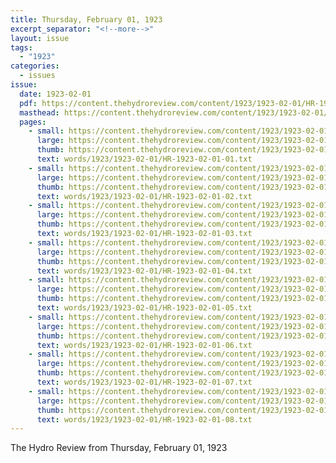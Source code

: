 ```yaml
---
title: Thursday, February 01, 1923
excerpt_separator: "<!--more-->"
layout: issue
tags:
  - "1923"
categories:
  - issues
issue:
  date: 1923-02-01
  pdf: https://content.thehydroreview.com/content/1923/1923-02-01/HR-1923-02-01.pdf
  masthead: https://content.thehydroreview.com/content/1923/1923-02-01/masthead/HR-1923-02-01.jpg
  pages:
    - small: https://content.thehydroreview.com/content/1923/1923-02-01/small/HR-1923-02-01-01.jpg
      large: https://content.thehydroreview.com/content/1923/1923-02-01/large/HR-1923-02-01-01.jpg
      thumb: https://content.thehydroreview.com/content/1923/1923-02-01/thumbnails/HR-1923-02-01-01.jpg
      text: words/1923/1923-02-01/HR-1923-02-01-01.txt
    - small: https://content.thehydroreview.com/content/1923/1923-02-01/small/HR-1923-02-01-02.jpg
      large: https://content.thehydroreview.com/content/1923/1923-02-01/large/HR-1923-02-01-02.jpg
      thumb: https://content.thehydroreview.com/content/1923/1923-02-01/thumbnails/HR-1923-02-01-02.jpg
      text: words/1923/1923-02-01/HR-1923-02-01-02.txt
    - small: https://content.thehydroreview.com/content/1923/1923-02-01/small/HR-1923-02-01-03.jpg
      large: https://content.thehydroreview.com/content/1923/1923-02-01/large/HR-1923-02-01-03.jpg
      thumb: https://content.thehydroreview.com/content/1923/1923-02-01/thumbnails/HR-1923-02-01-03.jpg
      text: words/1923/1923-02-01/HR-1923-02-01-03.txt
    - small: https://content.thehydroreview.com/content/1923/1923-02-01/small/HR-1923-02-01-04.jpg
      large: https://content.thehydroreview.com/content/1923/1923-02-01/large/HR-1923-02-01-04.jpg
      thumb: https://content.thehydroreview.com/content/1923/1923-02-01/thumbnails/HR-1923-02-01-04.jpg
      text: words/1923/1923-02-01/HR-1923-02-01-04.txt
    - small: https://content.thehydroreview.com/content/1923/1923-02-01/small/HR-1923-02-01-05.jpg
      large: https://content.thehydroreview.com/content/1923/1923-02-01/large/HR-1923-02-01-05.jpg
      thumb: https://content.thehydroreview.com/content/1923/1923-02-01/thumbnails/HR-1923-02-01-05.jpg
      text: words/1923/1923-02-01/HR-1923-02-01-05.txt
    - small: https://content.thehydroreview.com/content/1923/1923-02-01/small/HR-1923-02-01-06.jpg
      large: https://content.thehydroreview.com/content/1923/1923-02-01/large/HR-1923-02-01-06.jpg
      thumb: https://content.thehydroreview.com/content/1923/1923-02-01/thumbnails/HR-1923-02-01-06.jpg
      text: words/1923/1923-02-01/HR-1923-02-01-06.txt
    - small: https://content.thehydroreview.com/content/1923/1923-02-01/small/HR-1923-02-01-07.jpg
      large: https://content.thehydroreview.com/content/1923/1923-02-01/large/HR-1923-02-01-07.jpg
      thumb: https://content.thehydroreview.com/content/1923/1923-02-01/thumbnails/HR-1923-02-01-07.jpg
      text: words/1923/1923-02-01/HR-1923-02-01-07.txt
    - small: https://content.thehydroreview.com/content/1923/1923-02-01/small/HR-1923-02-01-08.jpg
      large: https://content.thehydroreview.com/content/1923/1923-02-01/large/HR-1923-02-01-08.jpg
      thumb: https://content.thehydroreview.com/content/1923/1923-02-01/thumbnails/HR-1923-02-01-08.jpg
      text: words/1923/1923-02-01/HR-1923-02-01-08.txt
---
```


The Hydro Review from Thursday, February 01, 1923

<!--more-->

